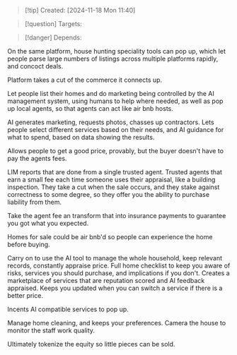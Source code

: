 
>[!tip] Created: [2024-11-18 Mon 11:40]

>[!question] Targets: 

>[!danger] Depends: 

On the same platform, house hunting speciality tools can pop up, which let people parse large numbers of listings across multiple platforms rapidly, and concoct deals.

Platform takes a cut of the commerce it connects up.

Let people list their homes and do marketing being controlled by the AI management system, using humans to help where needed, as well as pop up local agents, so that agents can act like air bnb hosts.

AI generates marketing, requests photos, chasses up contractors.  Lets people select different services based on their needs, and AI guidance for what to spend, based on data showing the results.

Allows people to get a good price, provably, but the buyer doesn't have to pay the agents fees.

LIM reports that are done from a single trusted agent.
Trusted agents that earn a small fee each time someone uses their appraisal, like a building inspection.  They take a cut when the sale occurs, and they stake against correctness to some degree, so they offer you the ability to purchase liability from them.

Take the agent fee an transform that into insurance payments to guarantee you got what you expected.

Homes for sale could be air bnb'd so people can experience the home before buying.

Carry on to use the AI tool to manage the whole household, keep relevant records, constantly appraise price.  Full home checklist to keep you aware of risks, services you should purchase, and implications if you don't.  Creates a marketplace of services that are reputation scored and AI feedback appraised.  Keeps you updated when you can switch a service if there is a better price.

Incents AI compatible services to pop up.

Manage home cleaning, and keeps your preferences.  Camera the house to monitor the staff work quality.

Ultimately tokenize the equity so little pieces can be sold.